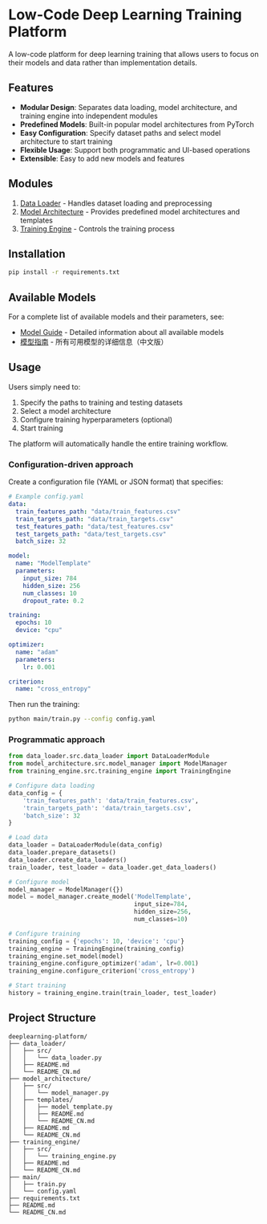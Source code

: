 # Low-Code Deep Learning Training Platform

A low-code platform for deep learning training that allows users to focus on their models and data rather than implementation details.

## Features

- **Modular Design**: Separates data loading, model architecture, and training engine into independent modules
- **Predefined Models**: Built-in popular model architectures from PyTorch
- **Easy Configuration**: Specify dataset paths and select model architecture to start training
- **Flexible Usage**: Support both programmatic and UI-based operations
- **Extensible**: Easy to add new models and features

## Modules

1. [Data Loader](./data_loader) - Handles dataset loading and preprocessing
2. [Model Architecture](./model_architecture) - Provides predefined model architectures and templates
3. [Training Engine](./training_engine) - Controls the training process

## Installation

```bash
pip install -r requirements.txt
```

## Available Models

For a complete list of available models and their parameters, see:
- [Model Guide](MODEL_GUIDE.md) - Detailed information about all available models
- [模型指南](MODEL_GUIDE_CN.md) - 所有可用模型的详细信息（中文版）

## Usage

Users simply need to:
1. Specify the paths to training and testing datasets
2. Select a model architecture
3. Configure training hyperparameters (optional)
4. Start training

The platform will automatically handle the entire training workflow.

### Configuration-driven approach

Create a configuration file (YAML or JSON format) that specifies:

```yaml
# Example config.yaml
data:
  train_features_path: "data/train_features.csv"
  train_targets_path: "data/train_targets.csv"
  test_features_path: "data/test_features.csv"
  test_targets_path: "data/test_targets.csv"
  batch_size: 32

model:
  name: "ModelTemplate"
  parameters:
    input_size: 784
    hidden_size: 256
    num_classes: 10
    dropout_rate: 0.2

training:
  epochs: 10
  device: "cpu"

optimizer:
  name: "adam"
  parameters:
    lr: 0.001

criterion:
  name: "cross_entropy"
```

Then run the training:

```bash
python main/train.py --config config.yaml
```

### Programmatic approach

```python
from data_loader.src.data_loader import DataLoaderModule
from model_architecture.src.model_manager import ModelManager
from training_engine.src.training_engine import TrainingEngine

# Configure data loading
data_config = {
    'train_features_path': 'data/train_features.csv',
    'train_targets_path': 'data/train_targets.csv',
    'batch_size': 32
}

# Load data
data_loader = DataLoaderModule(data_config)
data_loader.prepare_datasets()
data_loader.create_data_loaders()
train_loader, test_loader = data_loader.get_data_loaders()

# Configure model
model_manager = ModelManager({})
model = model_manager.create_model('ModelTemplate', 
                                   input_size=784, 
                                   hidden_size=256, 
                                   num_classes=10)

# Configure training
training_config = {'epochs': 10, 'device': 'cpu'}
training_engine = TrainingEngine(training_config)
training_engine.set_model(model)
training_engine.configure_optimizer('adam', lr=0.001)
training_engine.configure_criterion('cross_entropy')

# Start training
history = training_engine.train(train_loader, test_loader)
```

## Project Structure

```
deeplearning-platform/
├── data_loader/
│   ├── src/
│   │   └── data_loader.py
│   ├── README.md
│   └── README_CN.md
├── model_architecture/
│   ├── src/
│   │   └── model_manager.py
│   ├── templates/
│   │   ├── model_template.py
│   │   ├── README.md
│   │   └── README_CN.md
│   ├── README.md
│   └── README_CN.md
├── training_engine/
│   ├── src/
│   │   └── training_engine.py
│   ├── README.md
│   └── README_CN.md
├── main/
│   ├── train.py
│   └── config.yaml
├── requirements.txt
├── README.md
└── README_CN.md
```